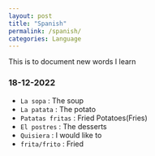 ```yaml
---
layout: post
title: "Spanish"
permalink: /spanish/
categories: Language
---
```


This is to document new words I learn

### 18-12-2022
- `La sopa` : The soup
- `La patata` : The potato
- `Patatas fritas` : Fried Potatoes(Fries)
- `El postres` : The desserts
- `Quisiera` : I would like to
- `frita/frito` : Fried
